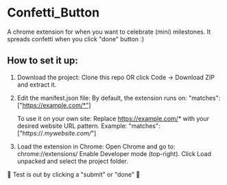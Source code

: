 # Confetti_Button
A chrome extension for when you want to celebrate (mini) milestones. It spreads confetti when you click "done" button :)

## How to set it up:
1. Download the project:
      Clone this repo OR click Code → Download ZIP and extract it.

2. Edit the manifest.json file:
   By default, the extension runs on: "matches": ["https://example.com/*"]

   To use it on your own site:
   Replace https://example.com/* with your desired website URL pattern.
   Example: "matches": ["https://*.mywebsite.com/*"]
   
3. Load the extension in Chrome:
   Open Chrome and go to: chrome://extensions/
   Enable Developer mode (top-right).
   Click Load unpacked and select the project folder.

🎉 Test is out by clicking a "submit" or "done" 🎉
